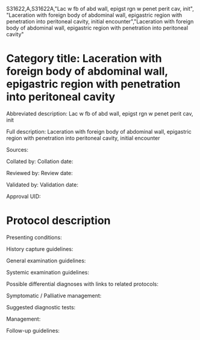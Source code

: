 S31622,A,S31622A,"Lac w fb of abd wall, epigst rgn w penet perit cav, init", "Laceration with foreign body of abdominal wall, epigastric region with penetration into peritoneal cavity, initial encounter","Laceration with foreign body of abdominal wall, epigastric region with penetration into peritoneal cavity"
# Category title: Laceration with foreign body of abdominal wall, epigastric region with penetration into peritoneal cavity

Abbreviated description: Lac w fb of abd wall, epigst rgn w penet perit cav, init

Full description: Laceration with foreign body of abdominal wall, epigastric region with penetration into peritoneal cavity, initial encounter

Sources:

Collated by:
Collation date:

Reviewed by:
Review date:

Validated by:
Validation date:

Approval UID:

# Protocol description

Presenting conditions:

History capture guidelines:

General examination guidelines:

Systemic examination guidelines:

Possible differential diagnoses with links to related protocols:

Symptomatic / Palliative management:

Suggested diagnostic tests:

Management:

Follow-up guidelines:
